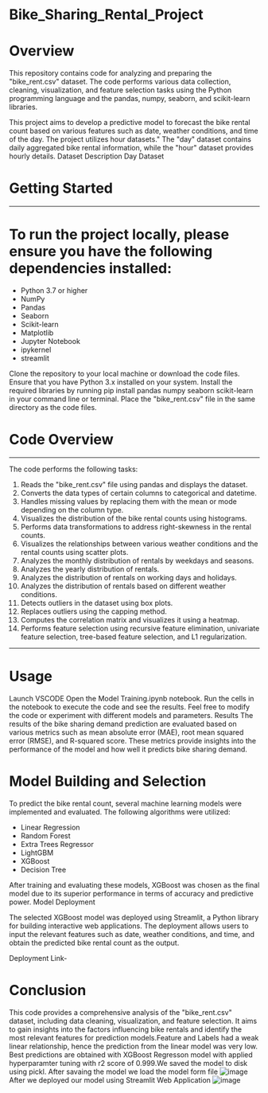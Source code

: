 # Bike_Sharing_Rental_Project

# Overview
This repository contains code for analyzing and preparing the "bike_rent.csv" dataset. The code performs various data collection, cleaning, visualization, and feature selection tasks using the Python programming language and the pandas, numpy, seaborn, and scikit-learn libraries.

This project aims to develop a predictive model to forecast the bike rental count based on various features such as date, weather conditions, and time of the day. The project utilizes hour datasets." The "day" dataset contains daily aggregated bike rental information, while the "hour" dataset provides hourly details. Dataset Description Day Dataset


# Getting Started
-----------------------------------------------------------------------------------------------------------------------------------------------------------------------
# To run the project locally, please ensure you have the following dependencies installed:

- Python 3.7 or higher
- NumPy
- Pandas
- Seaborn
- Scikit-learn
- Matplotlib
- Jupyter Notebook
- ipykernel
- streamlit

Clone the repository to your local machine or download the code files.
Ensure that you have Python 3.x installed on your system.
Install the required libraries by running pip install pandas numpy seaborn scikit-learn in your command line or terminal.
Place the "bike_rent.csv" file in the same directory as the code files.

# Code Overview
------------------------------------------------------------------------------------------------------------------------------------------------------------------------
The code performs the following tasks:

1. Reads the "bike_rent.csv" file using pandas and displays the dataset.
2. Converts the data types of certain columns to categorical and datetime.
3. Handles missing values by replacing them with the mean or mode depending on the column type.
4. Visualizes the distribution of the bike rental counts using histograms.
5. Performs data transformations to address right-skewness in the rental counts.
6. Visualizes the relationships between various weather conditions and the rental counts using scatter plots.
7. Analyzes the monthly distribution of rentals by weekdays and seasons.
8. Analyzes the yearly distribution of rentals.
9. Analyzes the distribution of rentals on working days and holidays.
10. Analyzes the distribution of rentals based on different weather conditions.
11. Detects outliers in the dataset using box plots.
12. Replaces outliers using the capping method.
13. Computes the correlation matrix and visualizes it using a heatmap.
14. Performs feature selection using recursive feature elimination, univariate feature selection, tree-based feature selection, and L1 regularization.
-------------------------------------------------------------------------------------------------------------------------------------------------------------------------
# Usage
Launch VSCODE
Open the Model Training.ipynb notebook.
Run the cells in the notebook to execute the code and see the results.
Feel free to modify the code or experiment with different models and parameters.
Results
The results of the bike sharing demand prediction are evaluated based on various metrics such as mean absolute error (MAE), root mean squared error (RMSE), and R-squared score. These metrics provide insights into the performance of the model and how well it predicts bike sharing demand.

# Model Building and Selection
To predict the bike rental count, several machine learning models were implemented and evaluated. The following algorithms were utilized:

- Linear Regression
- Random Forest
- Extra Trees Regressor
- LightGBM
- XGBoost
- Decision Tree
  
After training and evaluating these models, XGBoost was chosen as the final model due to its superior performance in terms of accuracy and predictive power. Model Deployment

The selected XGBoost model was deployed using Streamlit, a Python library for building interactive web applications. The deployment allows users to input the relevant features such as date, weather conditions, and time, and obtain the predicted bike rental count as the output.

Deployment Link- 

# Conclusion
This code provides a comprehensive analysis of the "bike_rent.csv" dataset, including data cleaning, visualization, and feature selection. It aims to gain insights into the factors influencing bike rentals and identify the most relevant features for prediction models.Feature and Labels had a weak linear relationship, hence the prediction from the linear model was very low. Best predictions are obtained with XGBoost Regresson model  with applied hyperparamter tuning with r2 score of 0.999.We saved the model to disk using pickl. After savaing the model we load the model form file
![image](https://github.com/PotlachervuSrilatha/Bike_Sharing_Rental_Project/assets/97737090/76e197a4-0c51-45ae-90d4-a05cad347148)
After we deployed our model using Streamlit Web Application
![image](https://github.com/PotlachervuSrilatha/Bike_Sharing_Rental_Project/assets/97737090/84d0250a-f6a3-484d-a49d-4a26c64fc76a)


